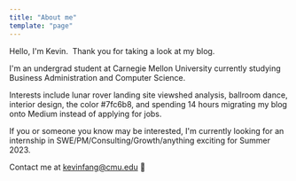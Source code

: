 ```yaml
---
title: "About me"
template: "page"
---
```

Hello, I'm Kevin.
‍
Thank you for taking a look at my blog.

I'm an undergrad student at Carnegie Mellon University currently studying Business Administration and Computer Science. 

Interests include lunar rover landing site viewshed analysis, ballroom dance, interior design, the color #7fc6b8, and spending 14 hours migrating my blog onto Medium instead of applying for jobs.

If you or someone you know may be interested, I'm currently looking for an internship in SWE/PM/Consulting/Growth/anything exciting for Summer 2023. 

Contact me at kevinfang@cmu.edu :rocket: